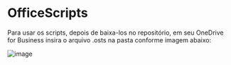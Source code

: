 # OfficeScripts
Para usar os scripts, depois de baixa-los no repositório, em seu OneDrive for Business insira o arquivo .osts na pasta conforme imagem abaixo:

![image](https://user-images.githubusercontent.com/68658430/235244848-ee7b282c-edc6-4782-b90a-4a1af202b3f3.png)

